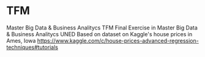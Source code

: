 # TFM
Master Big Data &amp; Business Analitycs TFM
Final Exercise in Master Big Data & Business Analitycs UNED
Based on dataset on Kaggle's  house prices in Ames, Iowa
https://www.kaggle.com/c/house-prices-advanced-regression-techniques#tutorials
